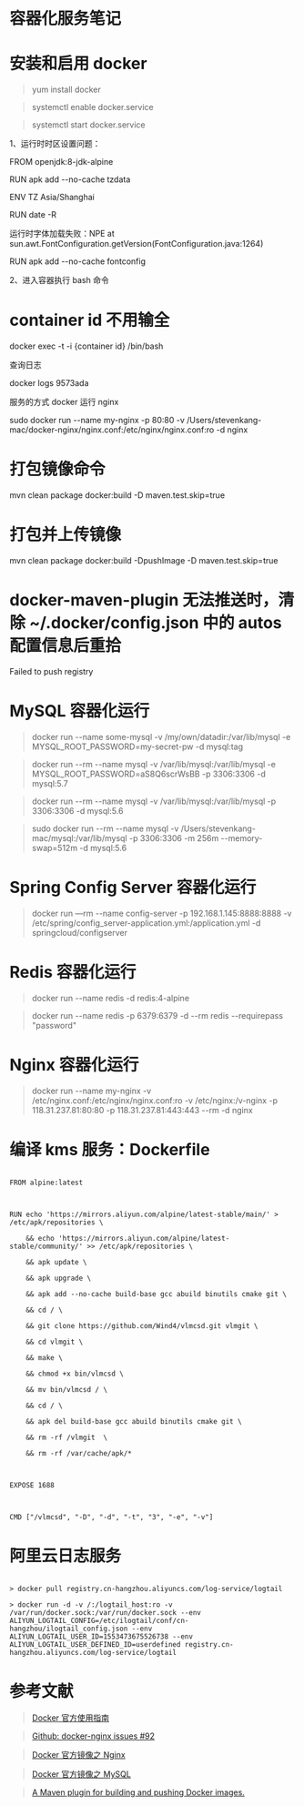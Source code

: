 # 容器化服务笔记



# 安装和启用 docker

> yum install docker

> systemctl enable docker.service

> systemctl start docker.service



1、运行时时区设置问题：

FROM openjdk:8-jdk-alpine

RUN apk add --no-cache tzdata

ENV TZ Asia/Shanghai



RUN date -R



运行时字体加载失败：NPE at sun.awt.FontConfiguration.getVersion(FontConfiguration.java:1264)

RUN apk add --no-cache fontconfig





2、进入容器执行 bash 命令

# container id 不用输全

docker exec -t -i {container id} /bin/bash



查询日志

docker logs 9573ada



服务的方式 docker 运行 nginx

sudo docker run --name my-nginx -p 80:80 -v /Users/stevenkang-mac/docker-nginx/nginx.conf:/etc/nginx/nginx.conf:ro -d nginx



# 打包镜像命令

mvn clean package docker:build -D maven.test.skip=true



# 打包并上传镜像

mvn clean package docker:build -DpushImage -D maven.test.skip=true



# docker-maven-plugin 无法推送时，清除 ~/.docker/config.json 中的 autos 配置信息后重拾

Failed to push registry



# MySQL 容器化运行

 > docker run --name some-mysql -v /my/own/datadir:/var/lib/mysql -e MYSQL_ROOT_PASSWORD=my-secret-pw -d mysql:tag

 > docker run --rm --name mysql -v /var/lib/mysql:/var/lib/mysql -e MYSQL_ROOT_PASSWORD=aS8Q6scrWsBB -p 3306:3306 -d mysql:5.7

 > docker run --rm --name mysql -v /var/lib/mysql:/var/lib/mysql -p 3306:3306 -d mysql:5.6

 > sudo docker run --rm --name mysql -v /Users/stevenkang-mac/mysql:/var/lib/mysql -p 3306:3306 -m 256m --memory-swap=512m -d mysql:5.6



# Spring Config Server 容器化运行

 > docker run —rm --name config-server -p 192.168.1.145:8888:8888 -v /etc/spring/config_server-application.yml:/application.yml -d springcloud/configserver



# Redis 容器化运行

 > docker run --name redis -d redis:4-alpine

 > docker run --name redis -p 6379:6379 -d --rm redis --requirepass "password"



# Nginx 容器化运行

 > docker run --name my-nginx -v /etc/nginx.conf:/etc/nginx/nginx.conf:ro -v /etc/nginx:/v-nginx -p 118.31.237.81:80:80 -p 118.31.237.81:443:443 --rm -d nginx



# 编译 kms 服务：Dockerfile

```

FROM alpine:latest



RUN echo 'https://mirrors.aliyun.com/alpine/latest-stable/main/' > /etc/apk/repositories \

    && echo 'https://mirrors.aliyun.com/alpine/latest-stable/community/' >> /etc/apk/repositories \

    && apk update \

    && apk upgrade \

    && apk add --no-cache build-base gcc abuild binutils cmake git \

    && cd / \

    && git clone https://github.com/Wind4/vlmcsd.git vlmgit \

    && cd vlmgit \

    && make \

    && chmod +x bin/vlmcsd \

    && mv bin/vlmcsd / \

    && cd / \

    && apk del build-base gcc abuild binutils cmake git \

    && rm -rf /vlmgit  \

    && rm -rf /var/cache/apk/*



EXPOSE 1688



CMD ["/vlmcsd", "-D", "-d", "-t", "3", "-e", "-v"]

```



# 阿里云日志服务

```

> docker pull registry.cn-hangzhou.aliyuncs.com/log-service/logtail

> docker run -d -v /:/logtail_host:ro -v /var/run/docker.sock:/var/run/docker.sock --env ALIYUN_LOGTAIL_CONFIG=/etc/ilogtail/conf/cn-hangzhou/ilogtail_config.json --env ALIYUN_LOGTAIL_USER_ID=1553473675526738 --env ALIYUN_LOGTAIL_USER_DEFINED_ID=userdefined registry.cn-hangzhou.aliyuncs.com/log-service/logtail 

```



# 参考文献

 > [Docker 官方使用指南](https://docs.docker.com/get-started/)

 > [Github: docker-nginx issues #92](https://github.com/nginxinc/docker-nginx/issues/92#issuecomment-224974379)

 > [Docker 官方镜像之 Nginx](https://hub.docker.com/_/nginx)

 > [Docker 官方镜像之 MySQL](https://hub.docker.com/_/mysql)

 > [A Maven plugin for building and pushing Docker images.](https://github.com/spotify/docker-maven-plugin)
